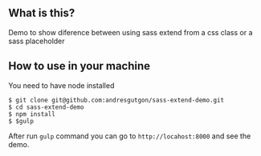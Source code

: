 ## What is this?
Demo to show diference between using sass extend from a css class or a sass placeholder

## How to use in your machine
You need to have node installed

```
$ git clone git@github.com:andresgutgon/sass-extend-demo.git
$ cd sass-extend-demo
$ npm install
$ $gulp
```

After run `gulp` command you can go to `http://locahost:8000` and see the demo.
